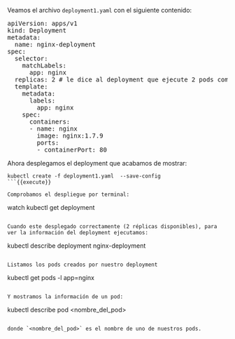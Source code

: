 Veamos el archivo `deployment1.yaml` con el siguiente contenido:

<pre class="file">
apiVersion: apps/v1
kind: Deployment
metadata:
  name: nginx-deployment
spec:
  selector:
    matchLabels:
      app: nginx
  replicas: 2 # le dice al deployment que ejecute 2 pods como se define en template
  template:
    metadata:
      labels:
        app: nginx
    spec:
      containers:
      - name: nginx
        image: nginx:1.7.9
        ports:
        - containerPort: 80
</pre>

Ahora desplegamos el deployment que acabamos de mostrar:

```
kubectl create -f deployment1.yaml  --save-config
```{{execute}}

Comprobamos el despliegue por terminal:

```
watch kubectl get deployment
```{{execute}}

Cuando este desplegado correctamente (2 réplicas disponibles), para ver la información del deployment ejecutamos:

```
kubectl describe deployment nginx-deployment
```{{execute}}

Listamos los pods creados por nuestro deployment

```
kubectl get pods -l app=nginx
```{{execute}}

Y mostramos la información de un pod:

```
kubectl describe pod <nombre_del_pod>
```

donde `<nombre_del_pod>` es el nombre de uno de nuestros pods.